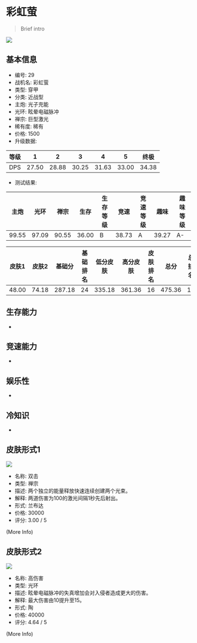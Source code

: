 # 彩虹萤

> Brief intro

<img src="/ships/ship_29.png" style={{zoom:1}}/>

## 基本信息

- 编号: 29
- 战机名: 彩虹萤
- 类型: 穿甲
- 分类: 近战型
- 主炮: 光子充能
- 光环: 眩晕电磁脉冲
- 禅宗: 巨型激光
- 稀有度: 稀有
- 价格: 1500
- 升级数据: 

| 等级 | 1 | 2 | 3 | 4 | 5 | 终极 |
|--|--|--|--|--|--|--|
| DPS | 27.50 | 28.88 | 30.25 | 31.63 | 33.00 | 34.38 |

- 测试结果: 

| 主炮 | 光环 | 禅宗 | 生存 | 生存等级 | 竞速 | 竞速等级 | 趣味 | 趣味等级 |
|--|--|--|--|--|--|--|--|--|
| 99.55 | 97.09 | 90.55 | 36.00 | B | 38.73 | A | 39.27 | A- |

| 皮肤1 | 皮肤2 | 基础分 | 基础排名 | 低分皮肤 | 高分皮肤 | 皮肤排名 | 总分 | 总排名 |
|--|--|--|--|--|--|--|--|--|
| 48.00 | 74.18 | 287.18 | 24 | 335.18 | 361.36 | 16 | 475.36 | 19 |

## 生存能力

-

## 竞速能力

-

## 娱乐性

-

## 冷知识

-

## 皮肤形式1

<img src="/ships/ship_29_apex_1.png" style={{zoom:1}}/>

- 名称: 双击
- 类型: 禅宗
- 描述: 两个独立的能量释放快速连续创建两个光束。
- 解释: 两道伤害为100的激光间隔1秒先后射出。
- 形式: 兰布达
- 价格: 30000
- 评分: 3.00 / 5

(More Info)

## 皮肤形式2

<img src="/ships/ship_29_apex_2.png" style={{zoom:1}}/>

- 名称: 高伤害
- 类型: 光环
- 描述: 眩晕电磁脉冲的失真增加会对入侵者造成更大的伤害。
- 解释: 最大伤害由10提升至15。
- 形式: 陶
- 价格: 40000
- 评分: 4.64 / 5

(More Info)
